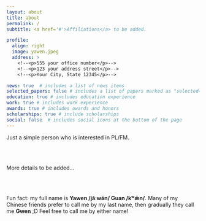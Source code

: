 ```yaml
---
layout: about
title: about
permalink: /
subtitle: <a href='#'>Affiliations</a> to be added.

profile:
  align: right
  image: yawen.jpeg
  address: >
    <!--<p>555 your office number</p>-->
    <!--<p>123 your address street</p>-->
    <!--<p>Your City, State 12345</p>-->

news: true  # includes a list of news items
selected_papers: false # includes a list of papers marked as "selected={true}"
education: true # includes education experience
work: true # includes work experience
awards: true # includes awards and honors
scholarships: true # include scholarships
social: false  # includes social icons at the bottom of the page
---
```

Just a simple person who is interested in PL/FM.

<br />

<br />

More details to be added...

<br />

<br />

Fun fact: my full name is **Yawen /jǎːwə́n/ Guan /kʷǣn/**. Many of my Chinese friends prefer to call me by my last name, then gradually they call me **Gwen** ;D Feel free to call me by either name!
